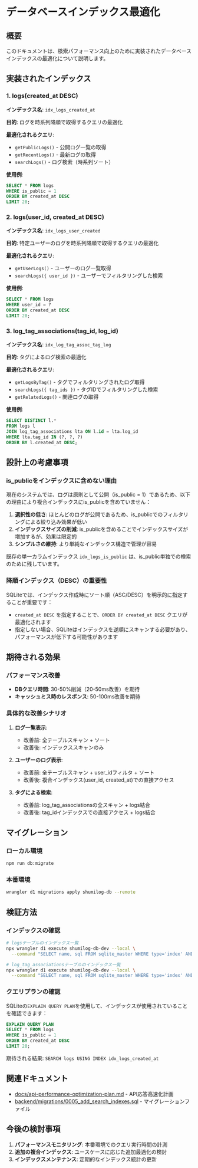 # データベースインデックス最適化

## 概要

このドキュメントは、検索パフォーマンス向上のために実装されたデータベースインデックスの最適化について説明します。

## 実装されたインデックス

### 1. logs(created_at DESC)

**インデックス名**: `idx_logs_created_at`

**目的**: ログを時系列降順で取得するクエリの最適化

**最適化されるクエリ**:
- `getPublicLogs()` - 公開ログ一覧の取得
- `getRecentLogs()` - 最新ログの取得
- `searchLogs()` - ログ検索（時系列ソート）

**使用例**:
```sql
SELECT * FROM logs 
WHERE is_public = 1 
ORDER BY created_at DESC 
LIMIT 20;
```

### 2. logs(user_id, created_at DESC)

**インデックス名**: `idx_logs_user_created`

**目的**: 特定ユーザーのログを時系列降順で取得するクエリの最適化

**最適化されるクエリ**:
- `getUserLogs()` - ユーザーのログ一覧取得
- `searchLogs({ user_id })` - ユーザーでフィルタリングした検索

**使用例**:
```sql
SELECT * FROM logs 
WHERE user_id = ? 
ORDER BY created_at DESC 
LIMIT 20;
```

### 3. log_tag_associations(tag_id, log_id)

**インデックス名**: `idx_log_tag_assoc_tag_log`

**目的**: タグによるログ検索の最適化

**最適化されるクエリ**:
- `getLogsByTag()` - タグでフィルタリングされたログ取得
- `searchLogs({ tag_ids })` - タグIDでフィルタリングした検索
- `getRelatedLogs()` - 関連ログの取得

**使用例**:
```sql
SELECT DISTINCT l.* 
FROM logs l
JOIN log_tag_associations lta ON l.id = lta.log_id
WHERE lta.tag_id IN (?, ?, ?)
ORDER BY l.created_at DESC;
```

## 設計上の考慮事項

### is_publicをインデックスに含めない理由

現在のシステムでは、ログは原則として公開（is_public = 1）であるため、以下の理由により複合インデックスにis_publicを含めていません：

1. **選択性の低さ**: ほとんどのログが公開であるため、is_publicでのフィルタリングによる絞り込み効果が低い
2. **インデックスサイズの削減**: is_publicを含めることでインデックスサイズが増加するが、効果は限定的
3. **シンプルさの維持**: より単純なインデックス構造で管理が容易

既存の単一カラムインデックス `idx_logs_is_public` は、is_public単独での検索のために残しています。

### 降順インデックス（DESC）の重要性

SQLiteでは、インデックス作成時にソート順（ASC/DESC）を明示的に指定することが重要です：

- `created_at DESC` を指定することで、`ORDER BY created_at DESC` クエリが最適化されます
- 指定しない場合、SQLiteはインデックスを逆順にスキャンする必要があり、パフォーマンスが低下する可能性があります

## 期待される効果

### パフォーマンス改善

- **DBクエリ時間**: 30-50%削減（20-50ms改善）を期待
- **キャッシュミス時のレスポンス**: 50-100ms改善を期待

### 具体的な改善シナリオ

1. **ログ一覧表示**:
   - 改善前: 全テーブルスキャン + ソート
   - 改善後: インデックススキャンのみ

2. **ユーザーのログ表示**:
   - 改善前: 全テーブルスキャン + user_idフィルタ + ソート
   - 改善後: 複合インデックス(user_id, created_at)での直接アクセス

3. **タグによる検索**:
   - 改善前: log_tag_associationsの全スキャン + logs結合
   - 改善後: tag_idインデックスでの直接アクセス + logs結合

## マイグレーション

### ローカル環境

```bash
npm run db:migrate
```

### 本番環境

```bash
wrangler d1 migrations apply shumilog-db --remote
```

## 検証方法

### インデックスの確認

```bash
# logsテーブルのインデックス一覧
npx wrangler d1 execute shumilog-db-dev --local \
  --command "SELECT name, sql FROM sqlite_master WHERE type='index' AND tbl_name='logs';"

# log_tag_associationsテーブルのインデックス一覧
npx wrangler d1 execute shumilog-db-dev --local \
  --command "SELECT name, sql FROM sqlite_master WHERE type='index' AND tbl_name='log_tag_associations';"
```

### クエリプランの確認

SQLiteの`EXPLAIN QUERY PLAN`を使用して、インデックスが使用されていることを確認できます：

```sql
EXPLAIN QUERY PLAN
SELECT * FROM logs 
WHERE is_public = 1 
ORDER BY created_at DESC 
LIMIT 20;
```

期待される結果: `SEARCH logs USING INDEX idx_logs_created_at`

## 関連ドキュメント

- [docs/api-performance-optimization-plan.md](../docs/api-performance-optimization-plan.md) - API応答高速化計画
- [backend/migrations/0005_add_search_indexes.sql](../backend/migrations/0005_add_search_indexes.sql) - マイグレーションファイル

## 今後の検討事項

1. **パフォーマンスモニタリング**: 本番環境でのクエリ実行時間の計測
2. **追加の複合インデックス**: ユースケースに応じた追加最適化の検討
3. **インデックスメンテナンス**: 定期的なインデックス統計の更新
